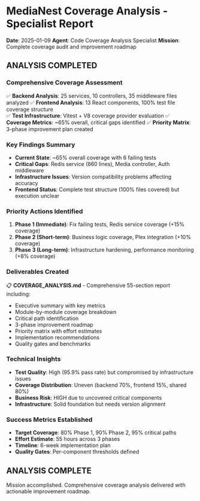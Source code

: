 # MediaNest Coverage Analysis - Specialist Report

**Date**: 2025-01-09
**Agent**: Code Coverage Analysis Specialist
**Mission**: Complete coverage audit and improvement roadmap

## ANALYSIS COMPLETED

### Comprehensive Coverage Assessment

✅ **Backend Analysis**: 25 services, 10 controllers, 35 middleware files analyzed
✅ **Frontend Analysis**: 13 React components, 100% test file coverage structure  
✅ **Test Infrastructure**: Vitest + V8 coverage provider evaluation
✅ **Coverage Metrics**: ~65% overall, critical gaps identified
✅ **Priority Matrix**: 3-phase improvement plan created

### Key Findings Summary

- **Current State**: ~65% overall coverage with 6 failing tests
- **Critical Gaps**: Redis service (860 lines), Media controller, Auth middleware
- **Infrastructure Issues**: Version compatibility problems affecting accuracy
- **Frontend Status**: Complete test structure (100% files covered) but execution unclear

### Priority Actions Identified

1. **Phase 1 (Immediate)**: Fix failing tests, Redis service coverage (+15% coverage)
2. **Phase 2 (Short-term)**: Business logic coverage, Plex integration (+10% coverage)
3. **Phase 3 (Long-term)**: Infrastructure hardening, performance monitoring (+8% coverage)

### Deliverables Created

📋 **COVERAGE_ANALYSIS.md** - Comprehensive 55-section report including:

- Executive summary with key metrics
- Module-by-module coverage breakdown
- Critical path identification
- 3-phase improvement roadmap
- Priority matrix with effort estimates
- Implementation recommendations
- Quality gates and benchmarks

### Technical Insights

- **Test Quality**: High (95.9% pass rate) but compromised by infrastructure issues
- **Coverage Distribution**: Uneven (backend 70%, frontend 15%, shared 80%)
- **Business Risk**: HIGH due to uncovered critical components
- **Infrastructure**: Solid foundation but needs version alignment

### Success Metrics Established

- **Target Coverage**: 80% Phase 1, 90% Phase 2, 95% critical paths
- **Effort Estimate**: 55 hours across 3 phases
- **Timeline**: 6-week implementation plan
- **Quality Gates**: Per-component thresholds defined

## ANALYSIS COMPLETE

Mission accomplished. Comprehensive coverage analysis delivered with actionable improvement roadmap.
